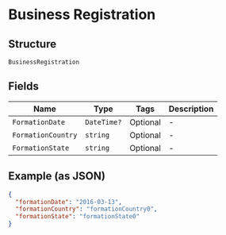 
# Business Registration

## Structure

`BusinessRegistration`

## Fields

| Name | Type | Tags | Description |
|  --- | --- | --- | --- |
| `FormationDate` | `DateTime?` | Optional | - |
| `FormationCountry` | `string` | Optional | - |
| `FormationState` | `string` | Optional | - |

## Example (as JSON)

```json
{
  "formationDate": "2016-03-13",
  "formationCountry": "formationCountry0",
  "formationState": "formationState0"
}
```

